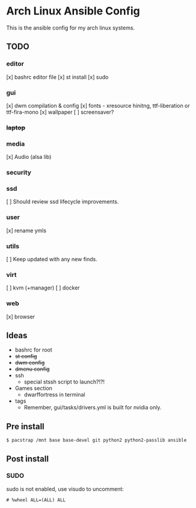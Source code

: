 # Arch Linux Ansible Config
This is the ansible config for my arch linux systems.


## TODO
### editor
[x] bashrc editor file
[x] st install
[x] sudo
### gui
[x] dwm compilation & config
[x] fonts - xresource hinitng, ttf-liberation or ttf-fira-mono
[x] wallpaper
[ ] screensaver?
### ~~laptop~~ 
### media 
[x] Audio (alsa lib)
### security 
### ssd
[ ] Should review ssd lifecycle improvements.
### user 
[x] rename ymls
### utils
[ ] Keep updated with any new finds.
### virt
[ ] kvm (+manager)
[ ] docker
### web
[x] browser 


## Ideas
- bashrc for root
- ~~st config~~
- ~~dwm config~~
- ~~dmenu config~~
- ssh
  - special stssh script to launch?!?!
- Games section
  - dwarffortress in terminal
- tags
  - Remember, gui/tasks/drivers.yml is built for nvidia only.

## Pre install
```
$ pacstrap /mnt base base-devel git python2 python2-passlib ansible
```

## Post install
### SUDO
sudo is not enabled, use visudo to uncomment:
```
# %wheel ALL=(ALL) ALL
```
